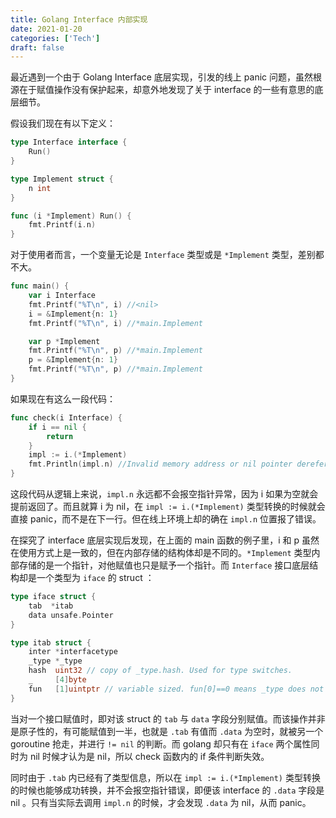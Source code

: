 ```yaml
---
title: Golang Interface 内部实现
date: 2021-01-20
categories: ['Tech']
draft: false
---
```


最近遇到一个由于 Golang Interface 底层实现，引发的线上 panic 问题，虽然根源在于赋值操作没有保护起来，却意外地发现了关于 interface 的一些有意思的底层细节。

假设我们现在有以下定义：

```go
type Interface interface {
    Run()
}

type Implement struct {
    n int
}

func (i *Implement) Run() {
    fmt.Printf(i.n)
}
```

对于使用者而言，一个变量无论是 `Interface` 类型或是 `*Implement` 类型，差别都不大。

```go
func main() {
    var i Interface
    fmt.Printf("%T\n", i) //<nil>
    i = &Implement{n: 1}
    fmt.Printf("%T\n", i) //*main.Implement

    var p *Implement
    fmt.Printf("%T\n", p) //*main.Implement
    p = &Implement{n: 1}
    fmt.Printf("%T\n", p) //*main.Implement
}
```

如果现在有这么一段代码：

```go
func check(i Interface) {
    if i == nil {
        return
    }
    impl := i.(*Implement)
    fmt.Println(impl.n) //Invalid memory address or nil pointer dereference
}
```

这段代码从逻辑上来说，`impl.n` 永远都不会报空指针异常，因为 i 如果为空就会提前返回了。而且就算 i 为 nil，在 `impl := i.(*Implement)` 类型转换的时候就会直接 panic，而不是在下一行。但在线上环境上却的确在 `impl.n` 位置报了错误。

在探究了 interface 底层实现后发现，在上面的 main 函数的例子里，i 和 p 虽然在使用方式上是一致的，但在内部存储的结构体却是不同的。`*Implement` 类型内部存储的是一个指针，对他赋值也只是赋予一个指针。而 `Interface` 接口底层结构却是一个类型为 `iface` 的 struct ：

```go
type iface struct {
    tab  *itab
    data unsafe.Pointer
}

type itab struct {
    inter *interfacetype
    _type *_type
    hash  uint32 // copy of _type.hash. Used for type switches.
    _     [4]byte
    fun   [1]uintptr // variable sized. fun[0]==0 means _type does not implement inter.
}
```

当对一个接口赋值时，即对该 struct 的 `tab` 与 `data` 字段分别赋值。而该操作并非是原子性的，有可能赋值到一半，也就是 `.tab` 有值而 `.data` 为空时，就被另一个 goroutine 抢走，并进行 `!= nil` 的判断。而 golang 却只有在 `iface` 两个属性同时为 nil 时候才认为是 nil，所以 check 函数内的 if 条件判断失效。

同时由于 `.tab` 内已经有了类型信息，所以在 `impl := i.(*Implement)` 类型转换的时候也能够成功转换，并不会报空指针错误，即便该 interface 的 `.data` 字段是 nil 。只有当实际去调用 `impl.n` 的时候，才会发现 `.data` 为 nil，从而 panic。
